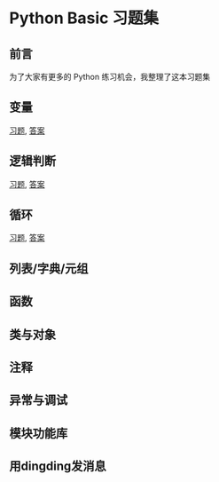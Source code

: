 # Python Basic 习题集

## 前言

为了大家有更多的 Python 练习机会，我整理了这本习题集

## 变量

[习题](01-variable/questions.ipynb), [答案](01-variable/answer-questions.ipynb)

## 逻辑判断

[习题](02-logic/questions.ipynb), [答案](02-logic/answer-questions.ipynb)

## 循环

[习题](03-loop/questions.ipynb), [答案](03-loop/answer-questions.ipynb)
## 列表/字典/元组

## 函数

## 类与对象

## 注释

## 异常与调试

## 模块功能库

## 用dingding发消息
